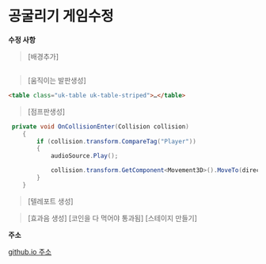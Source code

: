 공굴리기 게임수정
===============

**수정 사항**

> [배경추가]
```C#


```
> [움직이는 발판생성]
```html
<table class="uk-table uk-table-striped">…</table>
```
> [점프판생성]
```C#
 private void OnCollisionEnter(Collision collision)
    {
        if (collision.transform.CompareTag("Player"))
        {
            audioSource.Play();

            collision.transform.GetComponent<Movement3D>().MoveTo(direction, accelForce);
        }
    }
```
> [텔레포트 생성]

> [효과음 생성]
> [코인을 다 먹어야 통과됨]
> [스테이지 만들기]

**주소**

[github.io 주소](https://jihyeonan.github.io/game/1101/index.html)
